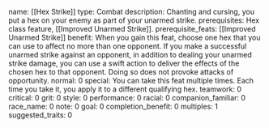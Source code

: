 name: [[Hex Strike]]
type: Combat
description: Chanting and cursing, you put a hex on your enemy as part of your unarmed strike.
prerequisites: Hex class feature, [[Improved Unarmed Strike]].
prerequisite_feats: [[Improved Unarmed Strike]]
benefit: When you gain this feat, choose one hex that you can use to affect no more than one opponent. If you make a successful unarmed strike against an opponent, in addition to dealing your unarmed strike damage, you can use a swift action to deliver the effects of the chosen hex to that opponent. Doing so does not provoke attacks of opportunity.
normal: 0
special: You can take this feat multiple times. Each time you take it, you apply it to a different qualifying hex.
teamwork: 0
critical: 0
grit: 0
style: 0
performance: 0
racial: 0
companion_familiar: 0
race_name: 0
note: 0
goal: 0
completion_benefit: 0
multiples: 1
suggested_traits: 0

